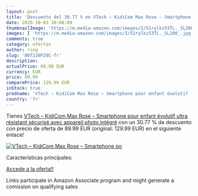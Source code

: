 ```yaml
---
layout: post
title: 'Descuento del 30.77 % en VTech – KidiCom Max Rose – Smartphone po'
date: 2020-10-03 10:08:09
thumbnailImage: 'https://m.media-amazon.com/images/I/51rylkz53TL._SL200_.jpg'
images: [ 'https://m.media-amazon.com/images/I/51rylkz53TL._SL200_.jpg' ]
comments: true
category: ofertas
author: ring
slug: 'B07226P28C-fr'
description:
actualPrice: 89.99 EUR
currency: EUR
price: 89.99
comparePrice: 129.99 EUR
inStock: true
prodname: 'VTech – KidiCom Max Rose – Smartphone pour enfant évolutif  ultra résistant  sécurisé  avec appareil photo intégré'
country: 'fr'
---
```


Tienes [VTech – KidiCom Max Rose – Smartphone pour enfant évolutif  ultra résistant  sécurisé  avec appareil photo intégré](https://www.amazon.fr/dp/B07226P28C/?tag=tolees0d-21) con un 30.77 % de descuento con precio de oferta de 89.99 EUR (original: 129.99 EUR) en el siguiente enlace!

[![VTech – KidiCom Max Rose – Smartphone po](https://m.media-amazon.com/images/I/51rylkz53TL._SL200_.jpg)](https://www.amazon.fr/dp/B07226P28C/?tag=tolees0d-21)

Características principales:


[Accede a la oferta!!](https://www.amazon.fr/dp/B07226P28C/?tag=tolees0d-21)

Links participate in Amazon Associate program and might generate a comission on qualifying sales


